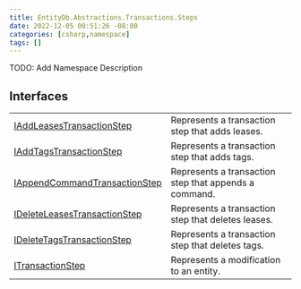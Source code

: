 ```yaml
---
title: EntityDb.Abstractions.Transactions.Steps
date: 2022-12-05 00:51:26 -08:00
categories: [csharp,namespace]
tags: []
---
```



TODO: Add Namespace Description

## Interfaces
<table><tr><td><a href='/posts/csharp.member.entitydb.abstractions.transactions.steps.iaddleasestransactionstep/'>IAddLeasesTransactionStep</a></td><td>
Represents a transaction step that adds leases.
</td></tr><tr><td><a href='/posts/csharp.member.entitydb.abstractions.transactions.steps.iaddtagstransactionstep/'>IAddTagsTransactionStep</a></td><td>
Represents a transaction step that adds tags.
</td></tr><tr><td><a href='/posts/csharp.member.entitydb.abstractions.transactions.steps.iappendcommandtransactionstep/'>IAppendCommandTransactionStep</a></td><td>
Represents a transaction step that appends a command.
</td></tr><tr><td><a href='/posts/csharp.member.entitydb.abstractions.transactions.steps.ideleteleasestransactionstep/'>IDeleteLeasesTransactionStep</a></td><td>
Represents a transaction step that deletes leases.
</td></tr><tr><td><a href='/posts/csharp.member.entitydb.abstractions.transactions.steps.ideletetagstransactionstep/'>IDeleteTagsTransactionStep</a></td><td>
Represents a transaction step that deletes tags.
</td></tr><tr><td><a href='/posts/csharp.member.entitydb.abstractions.transactions.steps.itransactionstep/'>ITransactionStep</a></td><td>
Represents a modification to an entity.
</td></tr></table>
